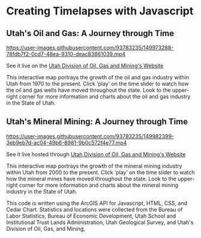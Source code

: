 # Creating Timelapses with Javascript 


## Utah's Oil and Gas: A Journey through Time


https://user-images.githubusercontent.com/93783235/149973288-78fdb7f2-0cd7-48ea-9310-deac83861039.mp4


See it live on the [Utah Division of Oil, Gas and Mining's Website](https://oilgas.ogm.utah.gov/oilgasweb/interactive-map/ogovertime.html)

This interactive map portrays the growth of the oil and gas industry within Utah from 1970 to the present. 
Click ‘play’ on the time slider to watch how the oil and gas wells have moved throughout the state. 
Look to the upper-right corner for more information and charts about the oil and gas industry in the State of Utah.


## Utah's Mineral Mining: A Journey through Time


https://user-images.githubusercontent.com/93783235/149982399-3eb9eb7d-ac04-49b6-8981-9b0c572f4e77.mp4


See it live hosted through [Utah Division of Oil, Gas and Mining's Website](https://minerals.ogm.utah.gov/map/mineralsTimelapse/index.html)

This interactive map portrays the growth of the mineral mining industry within Utah from 2000 to the present. 
Click ‘play’ on the time slider to watch how the mineral mines have moved throughout the state. 
Look to the upper-right corner for more information and charts about the mineral mining industry in the State of Utah.

This code is written using the ArcGIS API for Javascript, HTML, CSS, and Cedar Chart. 
Statistics and locations were collected from the Bureau of Labor Statistics, Bureau of Economic Development, Utah School and Institutional Trust Lands Administration, Utah Geological Survey, and Utah's Division of Oil, Gas, and Mining, 
